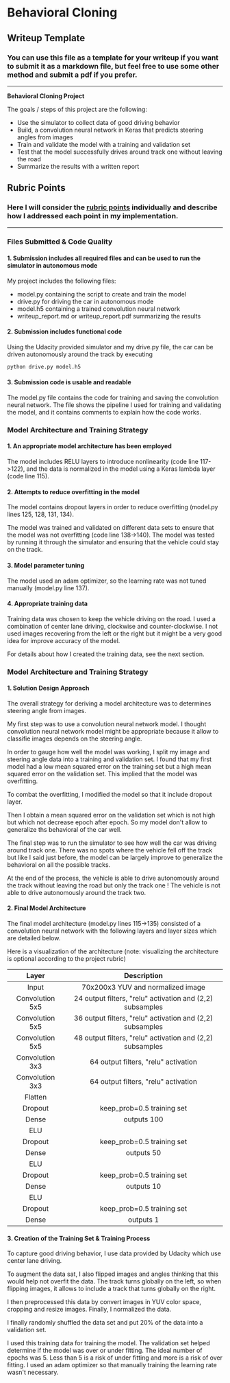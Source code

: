 # **Behavioral Cloning** 

## Writeup Template

### You can use this file as a template for your writeup if you want to submit it as a markdown file, but feel free to use some other method and submit a pdf if you prefer.

---

**Behavioral Cloning Project**

The goals / steps of this project are the following:
* Use the simulator to collect data of good driving behavior
* Build, a convolution neural network in Keras that predicts steering angles from images
* Train and validate the model with a training and validation set
* Test that the model successfully drives around track one without leaving the road
* Summarize the results with a written report


[//]: # (Image References)

[image1]: ./examples/placeholder.png "Model Visualization"
[image2]: ./examples/placeholder.png "Grayscaling"
[image3]: ./examples/placeholder_small.png "Recovery Image"
[image4]: ./examples/placeholder_small.png "Recovery Image"
[image5]: ./examples/placeholder_small.png "Recovery Image"
[image6]: ./examples/placeholder_small.png "Normal Image"
[image7]: ./examples/placeholder_small.png "Flipped Image"

## Rubric Points
### Here I will consider the [rubric points](https://review.udacity.com/#!/rubrics/432/view) individually and describe how I addressed each point in my implementation.  

---
### Files Submitted & Code Quality

#### 1. Submission includes all required files and can be used to run the simulator in autonomous mode

My project includes the following files:
* model.py containing the script to create and train the model
* drive.py for driving the car in autonomous mode
* model.h5 containing a trained convolution neural network 
* writeup_report.md or writeup_report.pdf summarizing the results

#### 2. Submission includes functional code
Using the Udacity provided simulator and my drive.py file, the car can be driven autonomously around the track by executing 
```sh
python drive.py model.h5
```

#### 3. Submission code is usable and readable

The model.py file contains the code for training and saving the convolution neural network. The file shows the pipeline I used for training and validating the model, and it contains comments to explain how the code works.

### Model Architecture and Training Strategy

#### 1. An appropriate model architecture has been employed 

The model includes RELU layers to introduce nonlinearity (code line 117->122), and the data is normalized in the model using a Keras lambda layer (code line 115). 


#### 2. Attempts to reduce overfitting in the model

The model contains dropout layers in order to reduce overfitting (model.py lines 125, 128, 131, 134). 

The model was trained and validated on different data sets to ensure that the model was not overfitting (code line 138->140). The model was tested by running it through the simulator and ensuring that the vehicle could stay on the track.

#### 3. Model parameter tuning

The model used an adam optimizer, so the learning rate was not tuned manually (model.py line 137).

#### 4. Appropriate training data

Training data was chosen to keep the vehicle driving on the road. I used a combination of center lane driving, clockwise and counter-clockwise. I not used images recovering from the left or the right but it might be a very good idea for improve accuracy of the model.

For details about how I created the training data, see the next section. 

### Model Architecture and Training Strategy

#### 1. Solution Design Approach

The overall strategy for deriving a model architecture was to determines steering angle from images.

My first step was to use a convolution neural network model. I thought convolution neural network model might be appropriate because it allow to classifie images depends on the steering angle.

In order to gauge how well the model was working, I split my image and steering angle data into a training and validation set. I found that my first model had a low mean squared error on the training set but a high mean squared error on the validation set. This implied that the model was overfitting. 

To combat the overfitting, I modified the model so that it include dropout layer.

Then I obtain a mean squared error on the validation set which is not high but which not decrease epoch after epoch. So my model don't allow to generalize ths behavioral of the car well.

The final step was to run the simulator to see how well the car was driving around track one. There was no spots where the vehicle fell off the track but like I said just before, the model can be largely improve to generalize the behavioral on all the possible tracks.

At the end of the process, the vehicle is able to drive autonomously around the track without leaving the road but only the track one ! The vehicle is not able to drive autonomously around the track two.

#### 2. Final Model Architecture

The final model architecture (model.py lines 115->135) consisted of a convolution neural network with the following layers and layer sizes which are detailed below.

Here is a visualization of the architecture (note: visualizing the architecture is optional according to the project rubric)


| Layer         		|     Description	        									| 
|:---------------------:|:-------------------------------------------------------------:| 
| Input         		| 70x200x3 YUV and normalized image 							| 
| Convolution 5x5     	| 24 output filters, "relu" activation and (2,2) subsamples    	|
| Convolution 5x5		| 36 output filters, "relu" activation and (2,2) subsamples    	|
| Convolution 5x5	   	| 48 output filters, "relu" activation and (2,2) subsamples    	|
| Convolution 3x3	    | 64 output filters, "relu" activation							|
| Convolution 3x3		| 64 output filters, "relu" activation							|
| Flatten		      	|  																|
| Dropout				| keep_prob=0.5 training set   									|
| Dense					| outputs 100  													|
| ELU					|																|
| Dropout				| keep_prob=0.5 training set    								|
| Dense					| outputs 50  													|
| ELU					|																|
| Dropout				| keep_prob=0.5 training set    								|
| Dense					| outputs 10  													|
| ELU					|																|
| Dropout				| keep_prob=0.5 training set    								|
| Dense					| outputs 1  													|


#### 3. Creation of the Training Set & Training Process

To capture good driving behavior, I use data provided by Udacity which use center lane driving. 

To augment the data sat, I also flipped images and angles thinking that this would help not overfit the data. The track turns globally on the left, so when flipping images, it allows to include a track that turns globally on the right. 


I then preprocessed this data by convert images in YUV color space, cropping and resize images. Finally, I normalized the data.


I finally randomly shuffled the data set and put 20% of the data into a validation set. 

I used this training data for training the model. The validation set helped determine if the model was over or under fitting. The ideal number of epochs was 5. Less than 5 is a risk of under fitting and more is a risk of over fitting. I used an adam optimizer so that manually training the learning rate wasn't necessary.